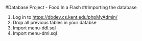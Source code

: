 #Database Project - Food In a Flash
##Importing the database
1) Log in to https://dbdev.cs.kent.edu/phpMyAdmin/
2) Drop all previous tables in your databse
3) Import menu-ddl.sql
4) Import menu-dml.sql
